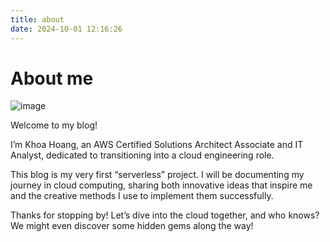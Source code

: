 ```yaml
---
title: about
date: 2024-10-01 12:16:26
---
```

# About me

![image](https://s3.amazonaws.com/blog.khoah.net/images/ava.jpg)

Welcome to my blog! 

I’m Khoa Hoang, an AWS Certified Solutions Architect Associate and IT Analyst, dedicated to transitioning into a cloud engineering role.

This blog is my very first “serverless” project. I will be documenting my journey in cloud computing, sharing both innovative ideas that inspire me and the creative methods I use to implement them successfully.

Thanks for stopping by! Let’s dive into the cloud together, and who knows? We might even discover some hidden gems along the way!